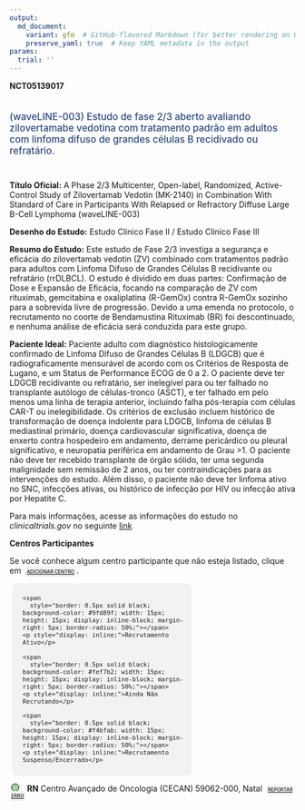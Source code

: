 ```yaml
---
output: 
  md_document:
    variant: gfm  # GitHub-flavored Markdown (for better rendering on GitHub)
    preserve_yaml: true  # Keep YAML metadata in the output
params:
  trial: ''
---
```


<script async src="https://scripts.simpleanalyticscdn.com/latest.js"></script>

**NCT05139017**

<div style="padding: 5px 5px 5px 0px; font-size: 1.20em; font-weight: 500; color: #2E4A7F; text-align: left; margin-bottom: 20px">

(waveLINE-003) Estudo de fase 2/3 aberto avaliando zilovertamabe
vedotina com tratamento padrão em adultos com linfoma difuso de grandes
células B recidivado ou refratário.

</div>

**Título Oficial:** A Phase 2/3 Multicenter, Open-label, Randomized,
Active-Control Study of Zilovertamab Vedotin (MK-2140) in Combination
With Standard of Care in Participants With Relapsed or Refractory
Diffuse Large B-Cell Lymphoma (waveLINE-003)

**Desenho do Estudo:** Estudo Clinico Fase II / Estudo Clinico Fase III

**Resumo do Estudo:** Este estudo de Fase 2/3 investiga a segurança e
eficácia do zilovertamab vedotin (ZV) combinado com tratamentos padrão
para adultos com Linfoma Difuso de Grandes Células B recidivante ou
refratário (rrDLBCL). O estudo é dividido em duas partes: Confirmação de
Dose e Expansão de Eficácia, focando na comparação de ZV com rituximab,
gemcitabina e oxaliplatina (R-GemOx) contra R-GemOx sozinho para a
sobrevida livre de progressão. Devido a uma emenda no protocolo, o
recrutamento no coorte de Bendamustina Rituximab (BR) foi descontinuado,
e nenhuma análise de eficácia será conduzida para este grupo.

**Paciente Ideal:** Paciente adulto com diagnóstico histologicamente
confirmado de Linfoma Difuso de Grandes Células B (LDGCB) que é
radiograficamente mensurável de acordo com os Critérios de Resposta de
Lugano, e um Status de Performance ECOG de 0 a 2. O paciente deve ter
LDGCB recidivante ou refratário, ser inelegível para ou ter falhado no
transplante autólogo de células-tronco (ASCT), e ter falhado em pelo
menos uma linha de terapia anterior, incluindo falha pós-terapia com
células CAR-T ou inelegibilidade. Os critérios de exclusão incluem
histórico de transformação de doença indolente para LDGCB, linfoma de
células B mediastinal primário, doença cardiovascular significativa,
doença de enxerto contra hospedeiro em andamento, derrame pericárdico ou
pleural significativo, e neuropatia periférica em andamento de Grau \>1.
O paciente não deve ter recebido transplante de órgão sólido, ter uma
segunda malignidade sem remissão de 2 anos, ou ter contraindicações para
as intervenções do estudo. Além disso, o paciente não deve ter linfoma
ativo no SNC, infecções ativas, ou histórico de infecção por HIV ou
infecção ativa por Hepatite C.

Para mais informações, acesse as informações do estudo no
*clinicaltrials.gov* no seguinte
[link](https://clinicaltrials.gov/ct2/show/NCT05139017)

**Centros Participantes**

Se você conhece algum centro participante que não esteja listado, clique
em
<span style="color: #2E4A7F; margin-left: 2px; padding: 4px; background-color: #f3f2f1; border-radius: 8px; font-weight: 500; font-size: 0.6em"><a
href="https://cancertrialsbr.shinyapps.io/formsapp?study_nct_id=NCT05139017&amp;location_id=N%2FA&amp;location_full_name=N%2FA&amp;form_type=Adicionar%20Centro"
target="_blank">ADICIONAR CENTRO</a></span>.

<div style="margin-bottom: 8px; margin-left: 5px; padding: 8px; max-width: 300px; background-color: #f3f2f1; border-radius: 8px; font-size: 0.9em">

<div style="margin-left: 10px;">

    <span 
      style="border: 0.5px solid black; background-color: #9fd89f; width: 15px; height: 15px; display: inline-block; margin-right: 5px; border-radius: 50%;"></span>
    <p style="display: inline;">Recrutamento Ativo</p>

</div>

<div style="margin-left: 10px;">

    <span 
      style="border: 0.5px solid black; background-color: #fef7b2; width: 15px; height: 15px; display: inline-block; margin-right: 5px; border-radius: 50%;"></span>
    <p style="display: inline;">Ainda Não Recrutando</p>

</div>

<div style="margin-left: 10px;">

    <span 
      style="border: 0.5px solid black; background-color: #f4bfab; width: 15px; height: 15px; display: inline-block; margin-right: 5px; border-radius: 50%;"></span>
    <p style="display: inline;">Recrutamento Suspenso/Encerrado</p>

</div>

</div>

<div style="margin: 3px;">

<span style="border: 0.5px solid black; display: inline-block; width: 12px; height: 12px; border-radius: 50%; margin-right: 10px; padding-bottom: 0px; background-color: #9fd89f;"></span>
<b>RN</b> Centro Avançado de Oncologia (CECAN) 59062-000, Natal
<span style="color: #2E4A7F; margin-left: 2px; padding: 4px; background-color: #f3f2f1; border-radius: 8px; font-weight: 500; font-size: 0.6em"><a
href="https://cancertrialsbr.shinyapps.io/formsapp?study_nct_id=NCT05139017&amp;location_id=LIGANORTERIOGRANDENSECONTRAOCANCERSITE2305NATALRIOGRANDEDONORTE59062000BRAZIL&amp;location_full_name=Centro%20Avan%C3%A7ado%20de%20Oncologia%20%28CECAN%29%2C%2059062-000%2C%20Natal&amp;form_type=Reportar%20Erro"
target="_blank">REPORTAR ERRO</a></span>

</div>
